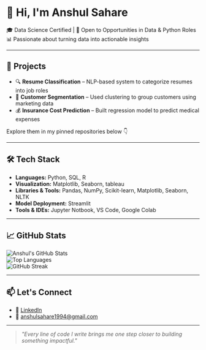 
# 👋 Hi, I'm Anshul Sahare

🎓 Data Science Certified | 💼 Open to Opportunities in Data & Python Roles  
📊 Passionate about turning data into actionable insights

---

## 🚀 Projects

- 🔍 **Resume Classification** – NLP-based system to categorize resumes into job roles  
- 🧬 **Customer Segmentation** – Used clustering to group customers using marketing data  
- 💰 **Insurance Cost Prediction** – Built regression model to predict medical expenses  

Explore them in my pinned repositories below 👇

---

## 🛠️ Tech Stack

- **Languages:** Python, SQL, R
- **Visualization:** Matplotlib, Seaborn, tableau 
- **Libraries & Tools:** Pandas, NumPy, Scikit-learn, Matplotlib, Seaborn, NLTK
- **Model Deployment:** Streamlit   
- **Tools & IDEs:** Jupyter Notbook, VS Code, Google Colab 

---

## 📈 GitHub Stats

![Anshul's GitHub Stats](https://github-readme-stats.vercel.app/api?username=anshulsahare&show_icons=true&theme=github_dark)  
![Top Languages](https://github-readme-stats.vercel.app/api/top-langs/?username=anshulsahare&layout=compact&theme=github_dark)  
![GitHub Streak](https://streak-stats.demolab.com?user=anshulsahare&theme=github-dark&hide_border=true)
  
---

## 📫 Let's Connect

- 🔗 [LinkedIn](https://www.linkedin.com/in/anshulsahare04/)  
- 📧 anshulsahare1994@gmail.com  

---

> _"Every line of code I write brings me one step closer to building something impactful."_  
